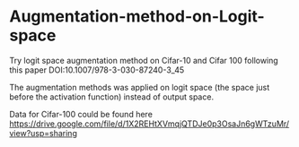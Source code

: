 # Augmentation-method-on-Logit-space
Try logit space augmentation method on Cifar-10 and Cifar 100 following this paper DOI:10.1007/978-3-030-87240-3_45

The augmentation methods was applied on logit space (the space just before the activation function) instead of output space.

Data for Cifar-100 could be found here https://drive.google.com/file/d/1X2REHtXVmqjQTDJe0p3OsaJn6gWTzuMr/view?usp=sharing

